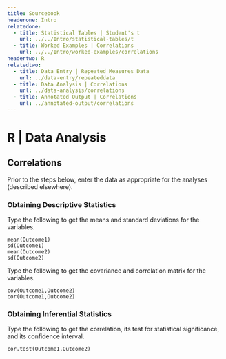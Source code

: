 ```yaml
---
title: Sourcebook
headerone: Intro
relatedone:
  - title: Statistical Tables | Student's t
    url: ../../Intro/statistical-tables/t
  - title: Worked Examples | Correlations
    url: ../../Intro/worked-examples/correlations
headertwo: R
relatedtwo:
  - title: Data Entry | Repeated Measures Data
    url: ../data-entry/repeateddata
  - title: Data Analysis | Correlations
    url: ../data-analysis/correlations
  - title: Annotated Output | Correlations
    url: ../annotated-output/correlations
---
```



# R | Data Analysis

## Correlations

Prior to the steps below, enter the data as appropriate for the analyses (described elsewhere).

### Obtaining Descriptive Statistics

Type the following to get the means and standard deviations for the variables.

```{r}
mean(Outcome1)
sd(Outcome1)
mean(Outcome2)
sd(Outcome2)
```

Type the following to get the covariance and correlation matrix for the variables.

```{r}
cov(Outcome1,Outcome2)
cor(Outcome1,Outcome2)
```

### Obtaining Inferential Statistics

Type the following to get the correlation, its test for statistical significance, and its confidence interval.

```{r}
cor.test(Outcome1,Outcome2)
```
